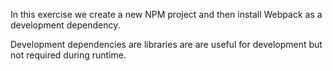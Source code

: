 In this exercise we create a new NPM project and then install Webpack as a development dependency.

Development dependencies are libraries are are useful for development but not required during runtime.
